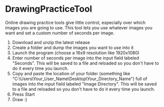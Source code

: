 # DrawingPracticeTool

Online drawing practice tools give little control, especially over which images you are going to use. This tool lets you use whatever images you want and set a custom number of seconds per image.

1) Download and unzip the latest release
2) Create a folder and dump the images you want to use into it
3) Launch the program (choose a 16x9 resolution like 1920x1080)
4) Enter number of seconds per image into the input field labeled "Seconds". This will be saved to a file and reloaded so you don't have to do it every time you launch.
5) Copy and paste the location of your folder (something like "C:\Users\Your_User_Name\Desktop\Your_Directory_Name") full of images into the input field labeled "Image Directory". This will be saved to a file and reloaded so you don't have to do it every time you launch.
6) Press Start
7) Draw :)
